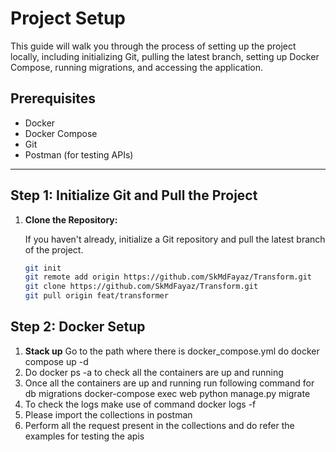 # Project Setup

This guide will walk you through the process of setting up the project locally, including initializing Git, pulling the latest branch, setting up Docker Compose, running migrations, and accessing the application.

## Prerequisites

- Docker
- Docker Compose
- Git
- Postman (for testing APIs)

---

## Step 1: Initialize Git and Pull the Project

1. **Clone the Repository:**

   If you haven't already, initialize a Git repository and pull the latest branch of the project.

   ```bash
   git init
   git remote add origin https://github.com/SkMdFayaz/Transform.git
   git clone https://github.com/SkMdFayaz/Transform.git
   git pull origin feat/transformer

## Step 2: Docker Setup

1. **Stack up**
   Go to the path where there is docker_compose.yml
   do docker compose up -d 
2. Do docker ps -a to check all the containers are up and running
3. Once all the containers are up and running run following command for db migrations
   docker-compose exec web python manage.py migrate
4. To check the logs make use of command docker logs -f <container-id>
5. Please import the collections in postman
6. Perform all the request present in the collections and do refer the examples for testing the apis 
